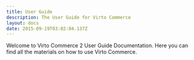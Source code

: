 ```yaml
---
title: User Guide
description: The User Guide for Virto Commerce
layout: docs
date: 2015-09-19T03:02:04.137Z
---
```

Welcome to Virto Commerce 2 User Guide Documentation. Here you can find all the materials on how to use Virto Commerce.